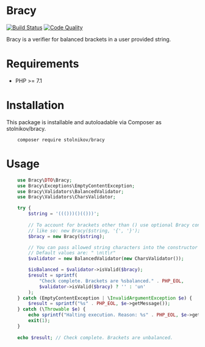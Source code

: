 # Bracy
[![Build Status](https://scrutinizer-ci.com/g/stolnikov/bracy/badges/build.png?b=code-review)](https://scrutinizer-ci.com/g/stolnikov/bracy/build-status/code-review)
[![Code Quality](https://scrutinizer-ci.com/g/stolnikov/bracy/badges/quality-score.png?b=code-review)](https://scrutinizer-ci.com/g/stolnikov/bracy/?branch=code-review)

Bracy is a verifier for balanced brackets in a user provided string.

# Requirements
*  PHP >= 7.1

# Installation
This package is installable and autoloadable via Composer as stolnikov/bracy.

```shell
    composer require stolnikov/bracy
```

# Usage
```php
    use Bracy\DTO\Bracy;
    use Bracy\Exceptions\EmptyContentException;
    use Bracy\Validators\BalancedValidator;
    use Bracy\Validators\CharsValidator;    

    try {
        $string = '((()))()(()))';
    
        // To account for brackets other than () use optional Bracy contructor arguments
        // like so: new Bracy($string, '{', '}');
        $bracy = new Bracy($string);

        // You can pass allowed string characters into the constructor of CharsValidator
        // Default values are: " \n\t\r"
        $validator = new BalancedValidator(new CharsValidator());

        $isBalanced = $validator->isValid($bracy);
        $result = sprintf(
            "Check complete. Brackets are %sbalanced." . PHP_EOL,
            $validator->isValid($bracy) ? '' : 'un'
        );
    } catch (EmptyContentException | \InvalidArgumentException $e) {
        $result = sprintf("%s" . PHP_EOL, $e->getMessage());
    } catch (\Throwable $e) {
        echo sprintf("Halting execution. Reason: %s" . PHP_EOL, $e->getMessage());
        exit(1);
    }
    
    echo $result; // Check complete. Brackets are unbalanced.
```